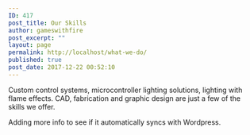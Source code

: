 ```yaml
---
ID: 417
post_title: Our Skills
author: gameswithfire
post_excerpt: ""
layout: page
permalink: http://localhost/what-we-do/
published: true
post_date: 2017-12-22 00:52:10
---
```

Custom control systems, microcontroller lighting solutions, lighting with flame effects. CAD, fabrication and graphic design are just a few of the skills we offer. 

Adding more info to see if it automatically syncs with Wordpress.

&nbsp;

&nbsp;